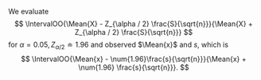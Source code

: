 We evaluate
$$
    \IntervalOO{\Mean{X} - Z_{\alpha / 2} \frac{S}{\sqrt{n}}}{\Mean{X} + Z_{\alpha / 2} \frac{S}{\sqrt{n}}}
$$
for $\alpha = \num{0.05}, Z_{\alpha / 2} \doteq \num{1.96}$ and observed $\Mean{x}$ and $s$, which is
$$
    \IntervalOO{\Mean{x} - \num{1.96}\frac{s}{\sqrt{n}}}{\Mean{x} + \num{1.96} \frac{s}{\sqrt{n}}}.
$$

